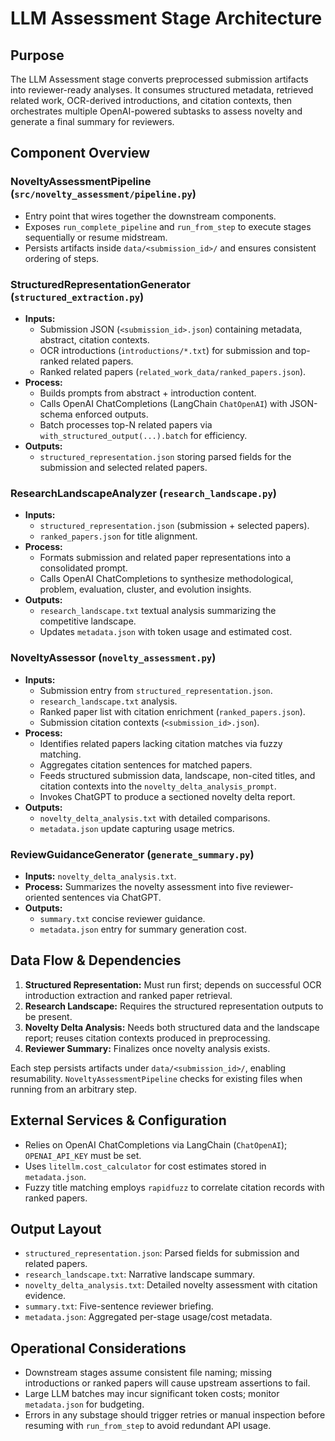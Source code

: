 # LLM Assessment Stage Architecture

## Purpose
The LLM Assessment stage converts preprocessed submission artifacts into reviewer-ready analyses. It consumes structured metadata, retrieved related work, OCR-derived introductions, and citation contexts, then orchestrates multiple OpenAI-powered subtasks to assess novelty and generate a final summary for reviewers.

## Component Overview

### NoveltyAssessmentPipeline (`src/novelty_assessment/pipeline.py`)
- Entry point that wires together the downstream components.
- Exposes `run_complete_pipeline` and `run_from_step` to execute stages sequentially or resume midstream.
- Persists artifacts inside `data/<submission_id>/` and ensures consistent ordering of steps.

### StructuredRepresentationGenerator (`structured_extraction.py`)
- **Inputs:**
  - Submission JSON (`<submission_id>.json`) containing metadata, abstract, citation contexts.
  - OCR introductions (`introductions/*.txt`) for submission and top-ranked related papers.
  - Ranked related papers (`related_work_data/ranked_papers.json`).
- **Process:**
  - Builds prompts from abstract + introduction content.
  - Calls OpenAI ChatCompletions (LangChain `ChatOpenAI`) with JSON-schema enforced outputs.
  - Batch processes top-N related papers via `with_structured_output(...).batch` for efficiency.
- **Outputs:**
  - `structured_representation.json` storing parsed fields for the submission and selected related papers.

### ResearchLandscapeAnalyzer (`research_landscape.py`)
- **Inputs:**
  - `structured_representation.json` (submission + selected papers).
  - `ranked_papers.json` for title alignment.
- **Process:**
  - Formats submission and related paper representations into a consolidated prompt.
  - Calls OpenAI ChatCompletions to synthesize methodological, problem, evaluation, cluster, and evolution insights.
- **Outputs:**
  - `research_landscape.txt` textual analysis summarizing the competitive landscape.
  - Updates `metadata.json` with token usage and estimated cost.

### NoveltyAssessor (`novelty_assessment.py`)
- **Inputs:**
  - Submission entry from `structured_representation.json`.
  - `research_landscape.txt` analysis.
  - Ranked paper list with citation enrichment (`ranked_papers.json`).
  - Submission citation contexts (`<submission_id>.json`).
- **Process:**
  - Identifies related papers lacking citation matches via fuzzy matching.
  - Aggregates citation sentences for matched papers.
  - Feeds structured submission data, landscape, non-cited titles, and citation contexts into the `novelty_delta_analysis_prompt`.
  - Invokes ChatGPT to produce a sectioned novelty delta report.
- **Outputs:**
  - `novelty_delta_analysis.txt` with detailed comparisons.
  - `metadata.json` update capturing usage metrics.

### ReviewGuidanceGenerator (`generate_summary.py`)
- **Inputs:** `novelty_delta_analysis.txt`.
- **Process:** Summarizes the novelty assessment into five reviewer-oriented sentences via ChatGPT.
- **Outputs:**
  - `summary.txt` concise reviewer guidance.
  - `metadata.json` entry for summary generation cost.

## Data Flow & Dependencies
1. **Structured Representation:** Must run first; depends on successful OCR introduction extraction and ranked paper retrieval.
2. **Research Landscape:** Requires the structured representation outputs to be present.
3. **Novelty Delta Analysis:** Needs both structured data and the landscape report; reuses citation contexts produced in preprocessing.
4. **Reviewer Summary:** Finalizes once novelty analysis exists.

Each step persists artifacts under `data/<submission_id>/`, enabling resumability. `NoveltyAssessmentPipeline` checks for existing files when running from an arbitrary step.

## External Services & Configuration
- Relies on OpenAI ChatCompletions via LangChain (`ChatOpenAI`); `OPENAI_API_KEY` must be set.
- Uses `litellm.cost_calculator` for cost estimates stored in `metadata.json`.
- Fuzzy title matching employs `rapidfuzz` to correlate citation records with ranked papers.

## Output Layout
- `structured_representation.json`: Parsed fields for submission and related papers.
- `research_landscape.txt`: Narrative landscape summary.
- `novelty_delta_analysis.txt`: Detailed novelty assessment with citation evidence.
- `summary.txt`: Five-sentence reviewer briefing.
- `metadata.json`: Aggregated per-stage usage/cost metadata.

## Operational Considerations
- Downstream stages assume consistent file naming; missing introductions or ranked papers will cause upstream assertions to fail.
- Large LLM batches may incur significant token costs; monitor `metadata.json` for budgeting.
- Errors in any substage should trigger retries or manual inspection before resuming with `run_from_step` to avoid redundant API usage.
